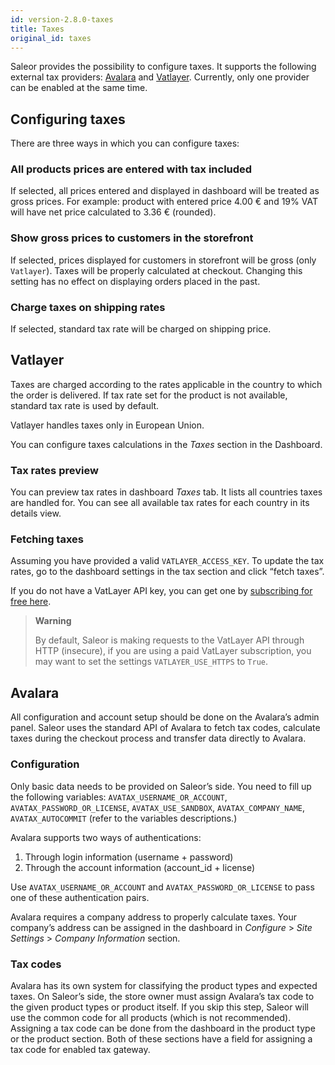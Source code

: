 ```yaml
---
id: version-2.8.0-taxes
title: Taxes
original_id: taxes
---
```


Saleor provides the possibility to configure taxes. It supports the following external tax providers: [Avalara](https://www.avalara.com/) and [Vatlayer](https://vatlayer.com/). Currently, only one provider can be enabled at the same time.


## Configuring taxes

There are three ways in which you can configure taxes:


### All products prices are entered with tax included

If selected, all prices entered and displayed in dashboard will be treated as gross prices. For example: product with entered price 4.00 € and 19% VAT will have net price calculated to 3.36 € (rounded).


### Show gross prices to customers in the storefront

If selected, prices displayed for customers in storefront will be gross (only `Vatlayer`). Taxes will be properly calculated at checkout. Changing this setting has no effect on displaying orders placed in the past.


### Charge taxes on shipping rates

If selected, standard tax rate will be charged on shipping price.


## Vatlayer

Taxes are charged according to the rates applicable in the country to which the order is delivered. If tax rate set for the product is not available, standard tax rate is used by default.

Vatlayer handles taxes only in European Union.

You can configure taxes calculations in the _Taxes_ section in the Dashboard.


### Tax rates preview

You can preview tax rates in dashboard _Taxes_ tab. It lists all countries taxes are handled for. You can see all available tax rates for each country in its details view.


### Fetching taxes

Assuming you have provided a valid `VATLAYER_ACCESS_KEY`. To update the tax rates, go to the dashboard settings in the tax section and click “fetch taxes”.

If you do not have a VatLayer API key, you can get one by [subscribing for free here](https://vatlayer.com/signup?plan=9).

> **Warning**
>
> By default, Saleor is making requests to the VatLayer API through HTTP (insecure), if you are using a paid VatLayer subscription, you may want to set the settings `VATLAYER_USE_HTTPS` to `True`.


## Avalara

All configuration and account setup should be done on the Avalara’s admin panel. Saleor uses the standard API of Avalara to fetch tax codes, calculate taxes during the checkout process and transfer data directly to Avalara.


### Configuration

Only basic data needs to be provided on Saleor’s side. You need to fill up the following variables: `AVATAX_USERNAME_OR_ACCOUNT`, `AVATAX_PASSWORD_OR_LICENSE`, `AVATAX_USE_SANDBOX`, `AVATAX_COMPANY_NAME`, `AVATAX_AUTOCOMMIT` (refer to the variables descriptions.)

Avalara supports two ways of authentications:

1. Through login information (username + password)
2. Through the account information (account_id + license)

Use `AVATAX_USERNAME_OR_ACCOUNT` and `AVATAX_PASSWORD_OR_LICENSE` to pass one of these authentication pairs.

Avalara requires a company address to properly calculate taxes. Your company’s address can be assigned in the dashboard in _Configure_ > _Site Settings_ > _Company Information_ section.


### Tax codes

Avalara has its own system for classifying the product types and expected taxes. On Saleor’s side, the store owner must assign Avalara’s tax code to the given product types or product itself. If you skip this step, Saleor will use the common code for all products (which is not recommended). Assigning a tax code can be done from the dashboard in the product type or the product section. Both of these sections have a field for assigning a tax code for enabled tax gateway.
